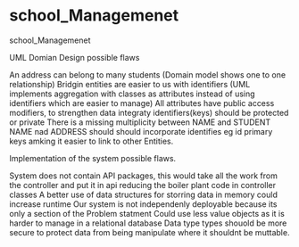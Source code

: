 # school_Managemenet
school_Managemenet

UML Domian Design possible flaws

An address can belong to many students (Domain model shows one to one relationship)
Bridgin entities are easier to us with identifiers (UML implements aggregation with classes as attributes instead of using identifiers which are easier to manage)
All attributes have public access modifiers, to strengthen data integraty identifiers(keys) should be protected or private
There is a missing multiplicity between NAME and STUDENT
NAME nad ADDRESS should should incorporate identifies eg id primary keys amking it easier to link to other Entities.

Implementation of the system possible flaws.

System does not contain API packages, this would take all the work from the controller and put it in api reducing the boiler plant code in controller classes
A better use of data structures for storring data in memory could increase runtime
Our system is not independenly deployable because its only a section of the Problem statment
Could use less value objects as it is harder to manage in a relational database
Data type types shouold be more secure to protect data from being manipulate where it shouldnt be muttable.





